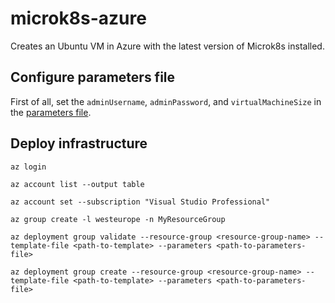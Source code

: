 # microk8s-azure

Creates an Ubuntu VM in Azure with the latest version of Microk8s installed.

## Configure parameters file

First of all, set the `adminUsername`, `adminPassword`, and `virtualMachineSize` in the [parameters file](https://github.com/felipecruz91/microk8s-azure/blob/master/azuredeploy.parameters.json).

## Deploy infrastructure

```cli
az login

az account list --output table

az account set --subscription "Visual Studio Professional"

az group create -l westeurope -n MyResourceGroup

az deployment group validate --resource-group <resource-group-name> --template-file <path-to-template> --parameters <path-to-parameters-file>

az deployment group create --resource-group <resource-group-name> --template-file <path-to-template> --parameters <path-to-parameters-file>
```
